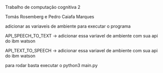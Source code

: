Trabalho de computação cognitiva 2

Tomás Rosemberg e Pedro Caiafa Marques

adicionar as variaveis de ambiente para executar o programa

API_SPEECH_TO_TEXT -> adicionar essa variavel de ambiente com sua api do ibm watson

API_TEXT_TO_SPEECH -> adicionar essa variavel de ambiente com sua api do ibm watson

para rodar basta executar o python3 main.py
